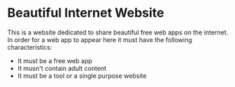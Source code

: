 # Beautiful Internet Website

This is a website dedicated to share beautiful free web apps on the internet. In order for a web app to appear here it must have the following characteristics:
* It must be a free web app
* It musn't contain adult content
* It must be a tool or a single purpose website
